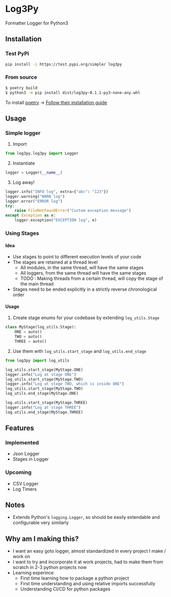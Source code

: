# Log3Py
Formatter Logger for Python3

## Installation
### Test PyPi
```bash
pip install -i https://test.pypi.org/simple/ log3py
```
### From source
```bash
$ poetry build
$ python3 -m pip install dist/log3py-0.1.1-py3-none-any.whl
```
To install [poetry](https://python-poetry.org/) -> [Follow their installation guide](https://python-poetry.org/docs/#installation)
## Usage
### Simple logger
1. Import
```python
from log3py.log3py import Logger
```
2. Instantiate
```python
logger = Logger(__name__)
```
3. Log away! 
```python
logger.info("INFO log", extra={"abc": "123"})
logger.warning("WARN log")
logger.error("ERROR log")
try:
    raise FileNotFoundError("Custom exception message")
except Exception as e:
    logger.exception("EXCEPTION log", e)
```
### Using Stages

#### Idea
- Use stages to point to different execution levels of your code
- The stages are retained at a thread level
    - All modules, in the same thread, will have the same stages
    - All loggers, from the same thread will have the same stages
    - TODO : Making threads from a certain thread, will copy the stage of the main thread
- Stages need to be ended explicitly in a strictly reverse chronological order

#### Usage
1. Create stage enums for your codebase by extending `log_utils.Stage`
```python
class MyStage(log_utils.Stage):
    ONE = auto()
    TWO = auto()
    THREE = auto()
```
2. Use them with `log_utils.start_stage` and `log_utils.end_stage`
```python
from log3py import log_utils

log_utils.start_stage(MyStage.ONE)
logger.info("Log at stage ONE")
log_utils.start_stage(MyStage.TWO)
logger.info("Log at stage TWO, which is inside ONE")
log_utils.start_stage(MyStage.TWO)
log_utils.end_stage(MyStage.ONE)

log.utils.start_stage(MyStage.THREE)
logger.info("Log at stage THREE")
log.utils.end_stage(MyStage.THREE)
```

## Features
### Implemented
- Json Logger
- Stages in Logger

### Upcoming
- CSV Logger
- Log Timers

## Notes
- Extends Python's `logging.Logger`, so should be easily extendable and configurable very similarly

## Why am I making this?
- I want an easy goto logger, almost standardized in every project I make / work on
- I want to try and incorporate it at work projects, had to make them from scratch in 2-3 python projects now
- Learning experince
    -  First time learning how to package a python project
    -  First time understanding and using relative imports successfully
    -  Understanding CI/CD for python packages 
